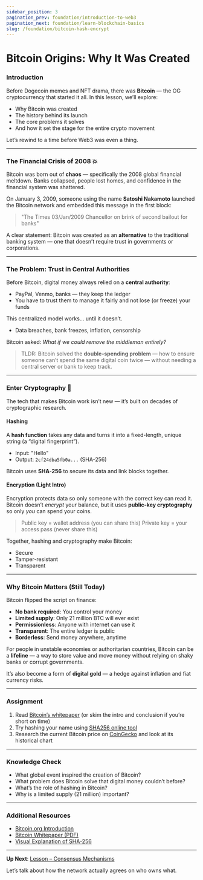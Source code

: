 ```yaml
---
sidebar_position: 3
pagination_prev: foundation/introduction-to-web3
pagination_next: foundation/learn-blockchain-basics
slug: /foundation/bitcoin-hash-encrypt
---
```


# Bitcoin Origins: Why It Was Created

### Introduction

Before Dogecoin memes and NFT drama, there was **Bitcoin** — the OG cryptocurrency that started it all. In this lesson, we’ll explore:
- Why Bitcoin was created
- The history behind its launch
- The core problems it solves
- And how it set the stage for the entire crypto movement

Let’s rewind to a time before Web3 was even a thing.

---

### The Financial Crisis of 2008 💥

Bitcoin was born out of **chaos** — specifically the 2008 global financial meltdown. Banks collapsed, people lost homes, and confidence in the financial system was shattered.

On January 3, 2009, someone using the name **Satoshi Nakamoto** launched the Bitcoin network and embedded this message in the first block:

> "The Times 03/Jan/2009 Chancellor on brink of second bailout for banks"

A clear statement: Bitcoin was created as an **alternative** to the traditional banking system — one that doesn’t require trust in governments or corporations.

---

### The Problem: Trust in Central Authorities

Before Bitcoin, digital money always relied on a **central authority**:
- PayPal, Venmo, banks — they keep the ledger
- You have to trust them to manage it fairly and not lose (or freeze) your funds

This centralized model works... until it doesn’t.
- Data breaches, bank freezes, inflation, censorship

Bitcoin asked: *What if we could remove the middleman entirely?*

> TLDR: Bitcoin solved the **double-spending problem** — how to ensure someone can’t spend the same digital coin twice — without needing a central server or bank to keep track.

---

### Enter Cryptography 🔐

The tech that makes Bitcoin work isn’t new — it’s built on decades of cryptographic research.

#### Hashing
A **hash function** takes any data and turns it into a fixed-length, unique string (a “digital fingerprint”).
- Input: "Hello"
- Output: `2cf24dba5fb0a...` (SHA-256)

Bitcoin uses **SHA-256** to secure its data and link blocks together.

#### Encryption (Light Intro)
Encryption protects data so only someone with the correct key can read it. Bitcoin doesn’t *encrypt* your balance, but it uses **public-key cryptography** so only *you* can spend your coins.

> Public key = wallet address (you can share this)
> Private key = your access pass (never share this)

Together, hashing and cryptography make Bitcoin:
- Secure
- Tamper-resistant
- Transparent

---

### Why Bitcoin Matters (Still Today)

Bitcoin flipped the script on finance:

- **No bank required**: You control your money
- **Limited supply**: Only 21 million BTC will ever exist
- **Permissionless**: Anyone with internet can use it
- **Transparent**: The entire ledger is public
- **Borderless**: Send money anywhere, anytime

For people in unstable economies or authoritarian countries, Bitcoin can be a **lifeline** — a way to store value and move money without relying on shaky banks or corrupt governments.

It’s also become a form of **digital gold** — a hedge against inflation and fiat currency risks.

---

### Assignment

<div class="lesson-content__panel" markdown="1">

1. Read [Bitcoin’s whitepaper](https://bitcoin.org/bitcoin.pdf) (or skim the intro and conclusion if you’re short on time)
2. Try hashing your name using [SHA256 online tool](https://emn178.github.io/online-tools/sha256.html)
3. Research the current Bitcoin price on [CoinGecko](https://www.coingecko.com/en/coins/bitcoin) and look at its historical chart

</div>

---

### Knowledge Check

- What global event inspired the creation of Bitcoin?
- What problem does Bitcoin solve that digital money couldn’t before?
- What’s the role of hashing in Bitcoin?
- Why is a limited supply (21 million) important?

---

### Additional Resources

- [Bitcoin.org Introduction](https://bitcoin.org/en/how-it-works)
- [Bitcoin Whitepaper (PDF)](https://bitcoin.org/bitcoin.pdf)
- [Visual Explanation of SHA-256](https://www.youtube.com/watch?v=tz0aafY2NBY)

---

**Up Next**: [Lesson – Consensus Mechanisms](./consensus-mechanisms.md)

Let’s talk about how the network actually agrees on who owns what.

